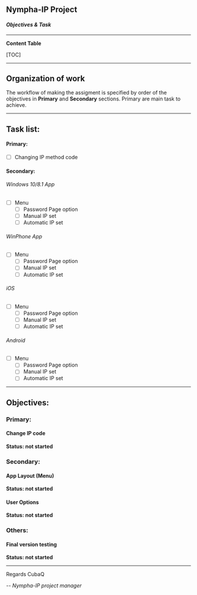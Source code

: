 ##  Nympha-IP Project
#### *Objectives & Task*
------------


**Content Table**

[TOC]

------------
## Organization of work

The workflow of making the assigment is specified by order of the objectives in **Primary** and **Secondary** sections.
Primary are main task to achieve.

---------
## Task list:

#### Primary:
- [ ] Changing IP method code

#### Secondary:

###### Windows 10/8.1 App

- [ ] Menu
	- [ ] Password Page option
	- [ ] Manual IP set
	- [ ] Automatic IP set

###### WinPhone App

- [ ] Menu
	- [ ] Password Page option
	- [ ] Manual IP set
	- [ ] Automatic IP set

###### iOS

- [ ] Menu
	- [ ] Password Page option
	- [ ] Manual IP set
	- [ ] Automatic IP set

###### Android

- [ ] Menu
	- [ ] Password Page option
	- [ ] Manual IP set
	- [ ] Automatic IP set
---------
## Objectives:
### Primary:
#### Change IP code
**Status:  not started**

### Secondary:

#### App Layout (Menu)
**Status: not started**

#### User Options
**Status: not started**

### Others:

#### Final version testing
**Status: not started**

------------

Regards CubaQ

-- *Nympha-IP project manager*